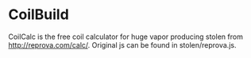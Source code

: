 # CoilBuild
CoilCalc is the free coil calculator for huge vapor producing stolen from http://reprova.com/calc/.
Original js can be found in stolen/reprova.js.
